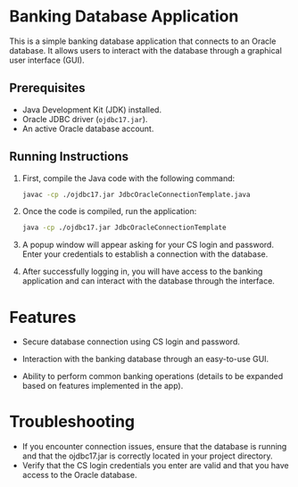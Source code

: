 # Banking Database Application

This is a simple banking database application that connects to an Oracle database. It allows users to interact with the database through a graphical user interface (GUI).

## Prerequisites

- Java Development Kit (JDK) installed.
- Oracle JDBC driver (`ojdbc17.jar`).
- An active Oracle database account.

## Running Instructions

1. First, compile the Java code with the following command:

   ```bash
   javac -cp ./ojdbc17.jar JdbcOracleConnectionTemplate.java
   ```

2. Once the code is compiled, run the application:
   ```bash
   java -cp ./ojdbc17.jar JdbcOracleConnectionTemplate
   ```
3. A popup window will appear asking for your CS login and password. Enter your credentials to establish a connection with the database.
4. After successfully logging in, you will have access to the banking application and can interact with the database through the interface.

# Features

- Secure database connection using CS login and password.

- Interaction with the banking database through an easy-to-use GUI.

- Ability to perform common banking operations (details to be expanded based on features implemented in the app).

# Troubleshooting

- If you encounter connection issues, ensure that the database is running and that the ojdbc17.jar is correctly located in your project directory.
- Verify that the CS login credentials you enter are valid and that you have access to the Oracle database.
